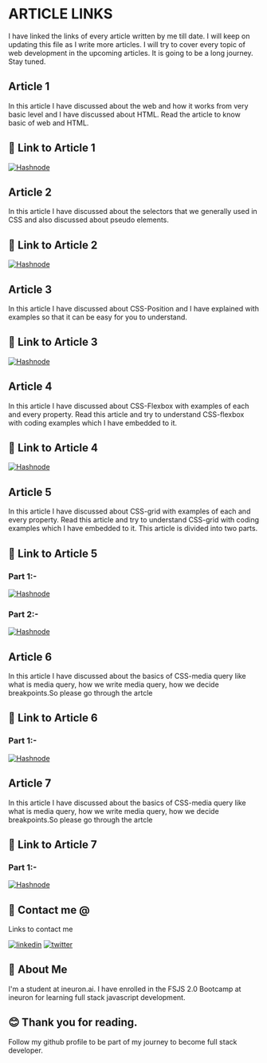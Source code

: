
# ARTICLE LINKS
I have linked the links of every article written by me till date. I will keep on updating this file as I write more articles. I will try to cover every topic of web development in the upcoming articles. It is going to be a long journey. Stay tuned.
## Article 1

In this article I have discussed about the web and how it works from very basic level and I have discussed about HTML. Read the article to know basic of web and HTML.

## 🔗 Link to Article 1
[![Hashnode](https://img.shields.io/badge/Hashnode-2962FF?style=for-the-badge&logo=hashnode&logoColor=white)](https://pritcode10.hashnode.dev/introduction-to-web-and-html)

## Article 2
In this article I have discussed about the selectors that we generally used in CSS and also discussed about pseudo elements.
## 🔗 Link to Article 2
[![Hashnode](https://img.shields.io/badge/Hashnode-2962FF?style=for-the-badge&logo=hashnode&logoColor=white)](https://pritcode10.hashnode.dev/selectors-in-css)
## Article 3
In this article I have discussed about CSS-Position and I have explained with examples so that it can be easy for you to understand.
## 🔗 Link to Article 3
[![Hashnode](https://img.shields.io/badge/Hashnode-2962FF?style=for-the-badge&logo=hashnode&logoColor=white)](https://pritcode10.hashnode.dev/css-position)
## Article 4
In this article I have discussed about CSS-Flexbox with examples of each and every property. Read this article and try to understand CSS-flexbox with coding examples which I have embedded to it.
## 🔗 Link to Article 4
[![Hashnode](https://img.shields.io/badge/Hashnode-2962FF?style=for-the-badge&logo=hashnode&logoColor=white)](https://pritcode10.hashnode.dev/css-layout-flexbox)
## Article 5
In this article I have discussed about CSS-grid with examples of each and every property. Read this article and try to understand CSS-grid with coding examples which I have embedded to it. This article is divided into two parts.
## 🔗 Link to Article 5
### Part 1:-
[![Hashnode](https://img.shields.io/badge/Hashnode-2962FF?style=for-the-badge&logo=hashnode&logoColor=white)](https://pritcode10.hashnode.dev/my-take-on-css-grid)

### Part 2:-
[![Hashnode](https://img.shields.io/badge/Hashnode-2962FF?style=for-the-badge&logo=hashnode&logoColor=white)](https://pritcode10.hashnode.dev/my-take-on-css-grid-part-2)

## Article 6
In this article I have discussed about the basics of CSS-media query like what is media query, how we write media query, how we decide breakpoints.So please go through the artcle 

## 🔗 Link to Article 6
### Part 1:-
[![Hashnode](https://img.shields.io/badge/Hashnode-2962FF?style=for-the-badge&logo=hashnode&logoColor=white)](https://pritcode10.hashnode.dev/lets-discuss-basics-of-css-media-query)
## Article 7
In this article I have discussed about the basics of CSS-media query like what is media query, how we write media query, how we decide breakpoints.So please go through the artcle 

## 🔗 Link to Article 7
### Part 1:-
[![Hashnode](https://img.shields.io/badge/Hashnode-2962FF?style=for-the-badge&logo=hashnode&logoColor=white)](https://pritcode10.hashnode.dev/lets-discuss-basics-of-css-media-query)

## 🔗 Contact me @
Links to contact me

[![linkedin](https://img.shields.io/badge/linkedin-0A66C2?style=for-the-badge&logo=linkedin&logoColor=white)](https://www.linkedin.com/in/pritam-chauhan-5b28ab16a)
[![twitter](https://img.shields.io/badge/twitter-1DA1F2?style=for-the-badge&logo=twitter&logoColor=white)](https://twitter.com/Im_pritam18)


## 🚀 About Me
I'm a student at ineuron.ai. I have enrolled in the FSJS 2.0 Bootcamp at ineuron for learning full stack javascript development.

## 😊 Thank you for reading.
Follow my github profile to be part of my journey to become full stack developer.